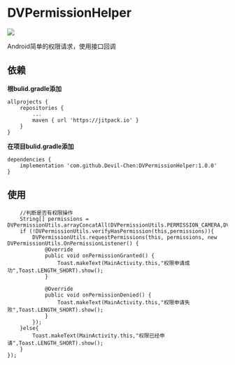 # DVPermissionHelper
[![](https://jitpack.io/v/Devil-Chen/DVPermissionHelper.svg)](https://jitpack.io/#Devil-Chen/DVPermissionHelper)

Android简单的权限请求，使用接口回调

## 依赖
**根bulid.gradle添加**
```
allprojects {
    repositories {
        ...
        maven { url 'https://jitpack.io' }
    }
}
```
**在项目bulid.gradle添加**
```
dependencies {
    implementation 'com.github.Devil-Chen:DVPermissionHelper:1.0.0'
}
```

## 使用
```
    //判断是否有权限操作
    String[] permissions = DVPermissionUtils.arrayConcatAll(DVPermissionUtils.PERMISSION_CAMERA,DVPermissionUtils.PERMISSION_FILE_STORAGE,DVPermissionUtils.PERMISSION_MICROPHONE);
    if (!DVPermissionUtils.verifyHasPermission(this,permissions)){
        DVPermissionUtils.requestPermissions(this, permissions, new DVPermissionUtils.OnPermissionListener() {
            @Override
            public void onPermissionGranted() {
                Toast.makeText(MainActivity.this,"权限申请成功",Toast.LENGTH_SHORT).show();
            }

            @Override
            public void onPermissionDenied() {
                Toast.makeText(MainActivity.this,"权限申请失败",Toast.LENGTH_SHORT).show();
            }
        });
    }else{
        Toast.makeText(MainActivity.this,"权限已经申请",Toast.LENGTH_SHORT).show();
    }
});
```
